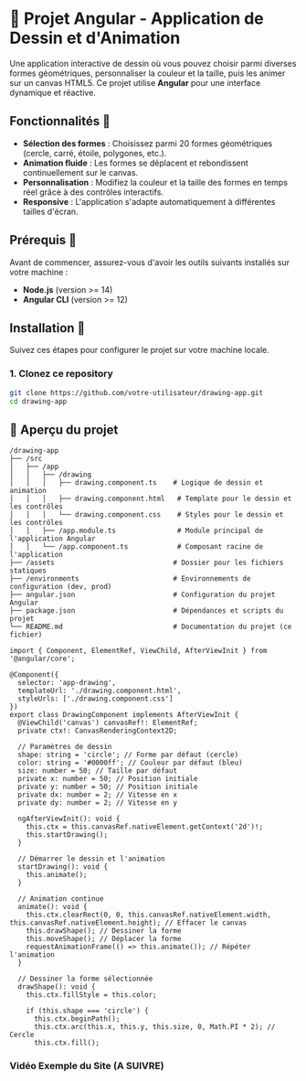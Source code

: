 # 🎨 Projet Angular - Application de Dessin et d'Animation

Une application interactive de dessin où vous pouvez choisir parmi diverses formes géométriques, personnaliser la couleur et la taille, puis les animer sur un canvas HTML5. Ce projet utilise **Angular** pour une interface dynamique et réactive.

## Fonctionnalités 🌟

- **Sélection des formes** : Choisissez parmi 20 formes géométriques (cercle, carré, étoile, polygones, etc.).
- **Animation fluide** : Les formes se déplacent et rebondissent continuellement sur le canvas.
- **Personnalisation** : Modifiez la couleur et la taille des formes en temps réel grâce à des contrôles interactifs.
- **Responsive** : L'application s'adapte automatiquement à différentes tailles d'écran.

## Prérequis 🔧

Avant de commencer, assurez-vous d'avoir les outils suivants installés sur votre machine :

- **Node.js** (version >= 14)
- **Angular CLI** (version >= 12)

## Installation 🚀

Suivez ces étapes pour configurer le projet sur votre machine locale.

### 1. Clonez ce repository

```bash
git clone https://github.com/votre-utilisateur/drawing-app.git
cd drawing-app
```
## 📖 Aperçu du projet

```
/drawing-app
├── /src
│   ├── /app
│   │   ├── /drawing
│   │   │   ├── drawing.component.ts    # Logique de dessin et animation
│   │   │   ├── drawing.component.html   # Template pour le dessin et les contrôles
│   │   │   └── drawing.component.css    # Styles pour le dessin et les contrôles
│   │   ├── /app.module.ts               # Module principal de l'application Angular
│   │   └── /app.component.ts            # Composant racine de l'application
├── /assets                             # Dossier pour les fichiers statiques
├── /environments                       # Environnements de configuration (dev, prod)
├── angular.json                        # Configuration du projet Angular
├── package.json                        # Dépendances et scripts du projet
└── README.md                           # Documentation du projet (ce fichier)
```

```
import { Component, ElementRef, ViewChild, AfterViewInit } from '@angular/core';

@Component({
  selector: 'app-drawing',
  templateUrl: './drawing.component.html',
  styleUrls: ['./drawing.component.css']
})
export class DrawingComponent implements AfterViewInit {
  @ViewChild('canvas') canvasRef!: ElementRef;
  private ctx!: CanvasRenderingContext2D;

  // Paramètres de dessin
  shape: string = 'circle'; // Forme par défaut (cercle)
  color: string = '#0000ff'; // Couleur par défaut (bleu)
  size: number = 50; // Taille par défaut
  private x: number = 50; // Position initiale
  private y: number = 50; // Position initiale
  private dx: number = 2; // Vitesse en x
  private dy: number = 2; // Vitesse en y

  ngAfterViewInit(): void {
    this.ctx = this.canvasRef.nativeElement.getContext('2d')!;
    this.startDrawing();
  }

  // Démarrer le dessin et l'animation
  startDrawing(): void {
    this.animate();
  }

  // Animation continue
  animate(): void {
    this.ctx.clearRect(0, 0, this.canvasRef.nativeElement.width, this.canvasRef.nativeElement.height); // Effacer le canvas
    this.drawShape(); // Dessiner la forme
    this.moveShape(); // Déplacer la forme
    requestAnimationFrame(() => this.animate()); // Répéter l'animation
  }

  // Dessiner la forme sélectionnée
  drawShape(): void {
    this.ctx.fillStyle = this.color;

    if (this.shape === 'circle') {
      this.ctx.beginPath();
      this.ctx.arc(this.x, this.y, this.size, 0, Math.PI * 2); // Cercle
      this.ctx.fill();
```

### Vidéo Exemple du Site (A SUIVRE)